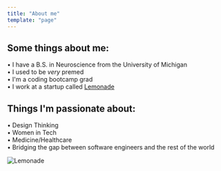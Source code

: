 ```yaml
---
title: "About me"
template: "page"
---
```


## Some things about me:

• I have a B.S. in Neuroscience from the University of Michigan  
• I used to be _very_ premed  
• I'm a coding bootcamp grad  
• I work at a startup called [Lemonade](https://www.lemonade.com/)  

## Things I'm passionate about:

• Design Thinking  
• Women in Tech  
• Medicine/Healthcare  
• Bridging the gap between software engineers and the rest of the world

<img src="/media/lemonade-min.png" alt="Lemonade" style="max-width: 500px;">